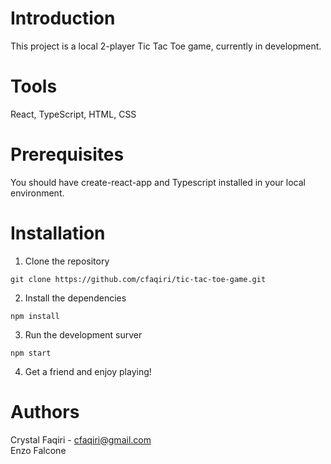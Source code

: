 # Introduction
This project is a local 2-player Tic Tac Toe game, currently in development. 

# Tools
React, TypeScript, HTML, CSS

# Prerequisites
You should have create-react-app and Typescript installed in your local environment. 

# Installation
1. Clone the repository
```
git clone https://github.com/cfaqiri/tic-tac-toe-game.git
```
2. Install the dependencies
```
npm install
```
3. Run the development surver
```
npm start
```
4. Get a friend and enjoy playing!

# Authors
Crystal Faqiri - cfaqiri@gmail.com \
Enzo Falcone